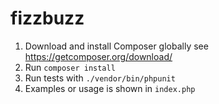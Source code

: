 # fizzbuzz

1. Download and install Composer globally see <https://getcomposer.org/download/>
2. Run ```composer install```
3. Run tests with ```./vendor/bin/phpunit ```
4. Examples or usage is shown in ```index.php```
